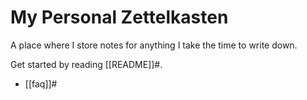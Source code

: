 # My Personal Zettelkasten

A place where I store notes for anything I take the time to write down.

Get started by reading [[README]]#.

- [[faq]]#

